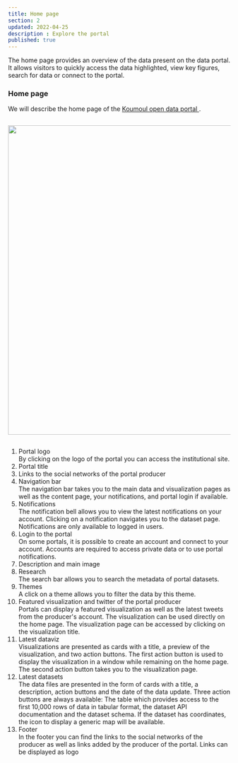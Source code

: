 ```yaml
---
title: Home page
section: 2
updated: 2022-04-25
description : Explore the portal
published: true
---
```


The home page provides an overview of the data present on the data portal.  
It allows visitors to quickly access the data highlighted, view key figures, search for data or connect to the portal.

### Home page

We will describe the home page of the [Koumoul open data portal ](https://opendata.koumoul.com/).

<img src="./images/user-guide-frontoffice/homepage.png"
     height="700" style="margin:15px auto;" />


1. Portal logo  
By clicking on the logo of the portal you can access the institutional site.  
2. Portal title  
3. Links to the social networks of the portal producer  
4. Navigation bar  
The navigation bar takes you to the main data and visualization pages as well as the content page, your notifications, and portal login if available.  
5. Notifications  
The notification bell allows you to view the latest notifications on your account. Clicking on a notification navigates you to the dataset page.  
Notifications are only available to logged in users.  
6. Login to the portal  
On some portals, it is possible to create an account and connect to your account. Accounts are required to access private data or to use portal notifications.
7. Description and main image  
8. Research  
The search bar allows you to search the metadata of portal datasets.  
9. Themes  
A click on a theme allows you to filter the data by this theme.
10. Featured visualization and twitter of the portal producer  
Portals can display a featured visualization as well as the latest tweets from the producer's account. The visualization can be used directly on the home page. The visualization page can be accessed by clicking on the visualization title.  
11. Latest dataviz  
Visualizations are presented as cards with a title, a preview of the visualization, and two action buttons. The first action button is used to display the visualization in a window while remaining on the home page. The second action button takes you to the visualization page.
12. Latest datasets  
The data files are presented in the form of cards with a title, a description, action buttons and the date of the data update. Three action buttons are always available: The table which provides access to the first 10,000 rows of data in tabular format, the dataset API documentation and the dataset schema. If the dataset has coordinates, the icon to display a generic map will be available.  
13. Footer  
In the footer you can find the links to the social networks of the producer as well as links added by the producer of the portal. Links can be displayed as logo
